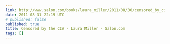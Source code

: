```yaml
---
link: http://www.salon.com/books/laura_miller/2011/08/30/censored_by_cia/index.html
date: 2011-08-31 22:19 UTC
# published: false
published: true
title: Censored by the CIA - Laura Miller - Salon.com
tags: []
---
```



